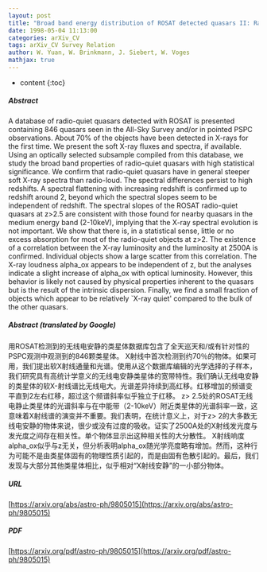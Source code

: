 ```yaml
---
layout: post
title: "Broad band energy distribution of ROSAT detected quasars II: Radio-quiet objects"
date: 1998-05-04 11:13:00
categories: arXiv_CV
tags: arXiv_CV Survey Relation
author: W. Yuan, W. Brinkmann, J. Siebert, W. Voges
mathjax: true
---
```


* content
{:toc}

##### Abstract
A database of radio-quiet quasars detected with ROSAT is presented containing 846 quasars seen in the All-Sky Survey and/or in pointed PSPC observations. About 70% of the objects have been detected in X-rays for the first time. We present the soft X-ray fluxes and spectra, if available. Using an optically selected subsample compiled from this database, we study the broad band properties of radio-quiet quasars with high statistical significance. We confirm that radio-quiet quasars have in general steeper soft X-ray spectra than radio-loud. The spectral differences persist to high redshifts. A spectral flattening with increasing redshift is confirmed up to redshift around 2, beyond which the spectral slopes seem to be independent of redshift. The spectral slopes of the ROSAT radio-quiet quasars at z>2.5 are consistent with those found for nearby quasars in the medium energy band (2-10keV), implying that the X-ray spectral evolution is not important. We show that there is, in a statistical sense, little or no excess absorption for most of the radio-quiet objects at z>2. The existence of a correlation between the X-ray luminosity and the luminosity at 2500A is confirmed. Individual objects show a large scatter from this correlation. The X-ray loudness alpha_ox appears to be independent of z, but the analyses indicate a slight increase of alpha_ox with optical luminosity. However, this behavior is likely not caused by physical properties inherent to the quasars but is the result of the intrinsic dispersion. Finally, we find a small fraction of objects which appear to be relatively `X-ray quiet' compared to the bulk of the other quasars.

##### Abstract (translated by Google)
用ROSAT检测到的无线电安静的类星体数据库包含了全天巡天和/或有针对性的PSPC观测中观测到的846颗类星体。 X射线中首次检测到约70％的物体。如果可用，我们提出软X射线通量和光谱。使用从这个数据库编辑的光学选择的子样本，我们研究具有高统计学意义的无线电安静类星体的宽带特性。我们确认无线电安静的类星体的软X-射线谱比无线电大。光谱差异持续到高红移。红移增加的频谱变平直到2左右红移，超过这个频谱斜率似乎独立于红移。 z> 2.5处的ROSAT无线电静止类星体的光谱斜率与在中能带（2-10keV）附近类星体的光谱斜率一致，这意味着X射线谱的演变并不重要。我们表明，在统计意义上，对于z> 2的大多数无线电安静的物体来说，很少或没有过度的吸收。证实了2500A处的X射线发光度与发光度之间存在相关性。单个物体显示出这种相关性的大分散性。 X射线响度alpha_ox似乎与z无关，但分析表明alpha_ox随光学亮度略有增加。然而，这种行为可能不是由类星体固有的物理性质引起的，而是由固有色散引起的。最后，我们发现与大部分其他类星体相比，似乎相对“X射线安静”的一小部分物体。

##### URL
[https://arxiv.org/abs/astro-ph/9805015](https://arxiv.org/abs/astro-ph/9805015)

##### PDF
[https://arxiv.org/pdf/astro-ph/9805015](https://arxiv.org/pdf/astro-ph/9805015)

